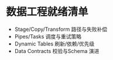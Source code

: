 # 数据工程就绪清单

- Stage/Copy/Transform 路径与失败补偿
- Pipes/Tasks 调度与重试策略
- Dynamic Tables 刷新/依赖/优先级
- Data Contracts 校验与Schema 演进
